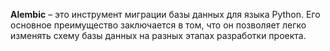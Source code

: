 **Alembic** – это инструмент миграции базы данных для языка Python. Его основное преимущество заключается в том, что он позволяет легко изменять схему базы данных на разных этапах разработки проекта.

